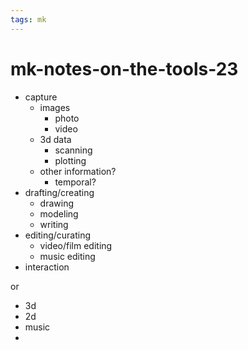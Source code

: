 ```yaml
---
tags: mk
---
```


# mk-notes-on-the-tools-23

- capture
    - images
        - photo
        - video
    - 3d data
        - scanning
        - plotting
    - other information?
        - temporal?
- drafting/creating
    - drawing
    - modeling
    - writing
- editing/curating
    - video/film editing
    - music editing
- interaction

or

- 3d
- 2d
- music
- 